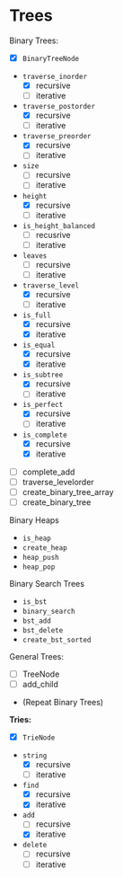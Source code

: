 # Trees

Binary Trees:
- [x] `BinaryTreeNode`
- `traverse_inorder`
  - [x] recursive
  - [ ] iterative
- `traverse_postorder`
  - [x] recursive
  - [ ] iterative
- `traverse_preorder`
  - [x] recursive
  - [ ] iterative
- `size`
  - [ ] recursive
  - [ ] iterative
- `height`
  - [x] recursive
  - [ ] iterative
- `is_height_balanced`
  - [ ] recusrive
  - [ ] iterative
- `leaves`
  - [ ] recursive
  - [ ] iterative
- `traverse_level`
  - [x] recursive
  - [ ] iterative
- `is_full`
  - [x] recursive
  - [x] iterative
- `is_equal`
  - [x] recursive
  - [x] iterative
- `is_subtree`
  - [x] recursive
  - [ ] iterative
- `is_perfect`
  - [x] recursive
  - [ ] iterative
- `is_complete`
  - [x] recursive
  - [x] iterative
- [ ] complete_add
- [ ] traverse_levelorder
- [ ] create_binary_tree_array
- [ ] create_binary_tree

Binary Heaps
- `is_heap`
- `create_heap`
- `heap_push`
- `heap_pop`

Binary Search Trees
- `is_bst`
- `binary_search`
- `bst_add`
- `bst_delete`
- `create_bst_sorted`

General Trees:
- [ ] TreeNode
- [ ] add_child
- (Repeat Binary Trees)

**Tries:**
- [x] `TrieNode`
- `string`
  - [x] recursive
  - [ ] iterative
- `find`
  - [x] recursive
  - [x] iterative
- `add`
  - [ ] recursive
  - [x] iterative
- `delete`
  - [ ] recursive
  - [ ] iterative
